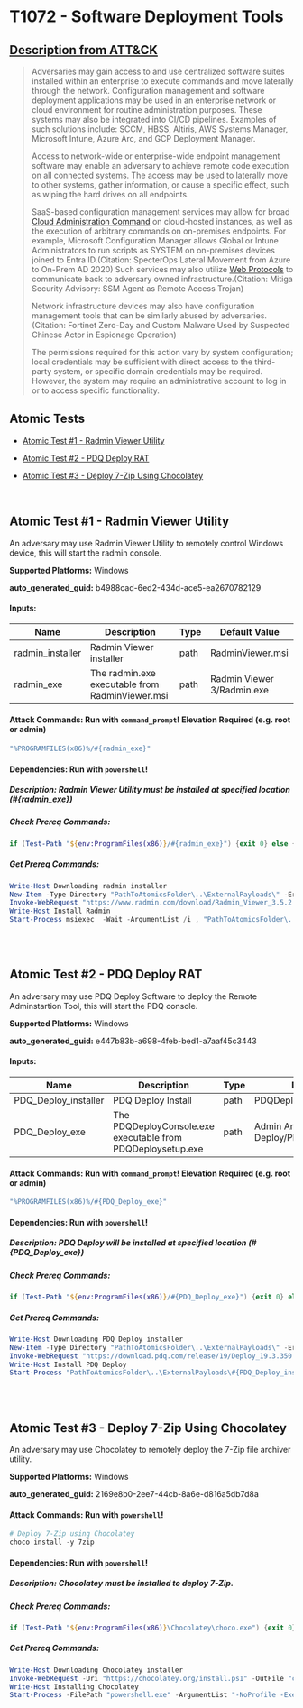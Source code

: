 # T1072 - Software Deployment Tools
## [Description from ATT&CK](https://attack.mitre.org/techniques/T1072)
<blockquote>

Adversaries may gain access to and use centralized software suites installed within an enterprise to execute commands and move laterally through the network. Configuration management and software deployment applications may be used in an enterprise network or cloud environment for routine administration purposes. These systems may also be integrated into CI/CD pipelines. Examples of such solutions include: SCCM, HBSS, Altiris, AWS Systems Manager, Microsoft Intune, Azure Arc, and GCP Deployment Manager.  

Access to network-wide or enterprise-wide endpoint management software may enable an adversary to achieve remote code execution on all connected systems. The access may be used to laterally move to other systems, gather information, or cause a specific effect, such as wiping the hard drives on all endpoints.

SaaS-based configuration management services may allow for broad [Cloud Administration Command](https://attack.mitre.org/techniques/T1651) on cloud-hosted instances, as well as the execution of arbitrary commands on on-premises endpoints. For example, Microsoft Configuration Manager allows Global or Intune Administrators to run scripts as SYSTEM on on-premises devices joined to Entra ID.(Citation: SpecterOps Lateral Movement from Azure to On-Prem AD 2020) Such services may also utilize [Web Protocols](https://attack.mitre.org/techniques/T1071/001) to communicate back to adversary owned infrastructure.(Citation: Mitiga Security Advisory: SSM Agent as Remote Access Trojan)

Network infrastructure devices may also have configuration management tools that can be similarly abused by adversaries.(Citation: Fortinet Zero-Day and Custom Malware Used by Suspected Chinese Actor in Espionage Operation)

The permissions required for this action vary by system configuration; local credentials may be sufficient with direct access to the third-party system, or specific domain credentials may be required. However, the system may require an administrative account to log in or to access specific functionality.

</blockquote>

## Atomic Tests

- [Atomic Test #1 - Radmin Viewer Utility](#atomic-test-1---radmin-viewer-utility)

- [Atomic Test #2 - PDQ Deploy RAT](#atomic-test-2---pdq-deploy-rat)

- [Atomic Test #3 - Deploy 7-Zip Using Chocolatey](#atomic-test-3---deploy-7-zip-using-chocolatey)


<br/>

## Atomic Test #1 - Radmin Viewer Utility
An adversary may use Radmin Viewer Utility to remotely control Windows device, this will start the radmin console.

**Supported Platforms:** Windows


**auto_generated_guid:** b4988cad-6ed2-434d-ace5-ea2670782129





#### Inputs:
| Name | Description | Type | Default Value |
|------|-------------|------|---------------|
| radmin_installer | Radmin Viewer installer | path | RadminViewer.msi|
| radmin_exe | The radmin.exe executable from RadminViewer.msi | path | Radmin Viewer 3/Radmin.exe|


#### Attack Commands: Run with `command_prompt`!  Elevation Required (e.g. root or admin) 


```cmd
"%PROGRAMFILES(x86)%/#{radmin_exe}"
```




#### Dependencies:  Run with `powershell`!
##### Description: Radmin Viewer Utility must be installed at specified location (#{radmin_exe})
##### Check Prereq Commands:
```powershell
if (Test-Path "${env:ProgramFiles(x86)}/#{radmin_exe}") {exit 0} else {exit 1}
```
##### Get Prereq Commands:
```powershell
Write-Host Downloading radmin installer
New-Item -Type Directory "PathToAtomicsFolder\..\ExternalPayloads\" -ErrorAction Ignore -Force | Out-Null
Invoke-WebRequest "https://www.radmin.com/download/Radmin_Viewer_3.5.2.1_EN.msi" -OutFile "PathToAtomicsFolder\..\ExternalPayloads\#{radmin_installer}"
Write-Host Install Radmin
Start-Process msiexec  -Wait -ArgumentList /i , "PathToAtomicsFolder\..\ExternalPayloads\#{radmin_installer}", /qn
```




<br/>
<br/>

## Atomic Test #2 - PDQ Deploy RAT
An adversary may use PDQ Deploy Software to deploy the Remote Adminstartion Tool, this will start the PDQ console.

**Supported Platforms:** Windows


**auto_generated_guid:** e447b83b-a698-4feb-bed1-a7aaf45c3443





#### Inputs:
| Name | Description | Type | Default Value |
|------|-------------|------|---------------|
| PDQ_Deploy_installer | PDQ Deploy Install | path | PDQDeploysetup.exe|
| PDQ_Deploy_exe | The PDQDeployConsole.exe executable from PDQDeploysetup.exe | path | Admin Arsenal/PDQ Deploy/PDQDeployConsole.exe|


#### Attack Commands: Run with `command_prompt`!  Elevation Required (e.g. root or admin) 


```cmd
"%PROGRAMFILES(x86)%/#{PDQ_Deploy_exe}"
```




#### Dependencies:  Run with `powershell`!
##### Description: PDQ Deploy will be installed at specified location (#{PDQ_Deploy_exe})
##### Check Prereq Commands:
```powershell
if (Test-Path "${env:ProgramFiles(x86)}/#{PDQ_Deploy_exe}") {exit 0} else {exit 1}
```
##### Get Prereq Commands:
```powershell
Write-Host Downloading PDQ Deploy installer
New-Item -Type Directory "PathToAtomicsFolder\..\ExternalPayloads\" -ErrorAction Ignore -Force | Out-Null
Invoke-WebRequest "https://download.pdq.com/release/19/Deploy_19.3.350.0.exe" -OutFile "PathToAtomicsFolder\..\ExternalPayloads\#{PDQ_Deploy_installer}"
Write-Host Install PDQ Deploy
Start-Process "PathToAtomicsFolder\..\ExternalPayloads\#{PDQ_Deploy_installer}" -Wait -ArgumentList "/s"
```




<br/>
<br/>

## Atomic Test #3 - Deploy 7-Zip Using Chocolatey
An adversary may use Chocolatey to remotely deploy the 7-Zip file archiver utility.

**Supported Platforms:** Windows


**auto_generated_guid:** 2169e8b0-2ee7-44cb-8a6e-d816a5db7d8a






#### Attack Commands: Run with `powershell`! 


```powershell
# Deploy 7-Zip using Chocolatey
choco install -y 7zip
```




#### Dependencies:  Run with `powershell`!
##### Description: Chocolatey must be installed to deploy 7-Zip.
##### Check Prereq Commands:
```powershell
if (Test-Path "${env:ProgramFiles(x86)}\Chocolatey\choco.exe") {exit 0} else {exit 1}
```
##### Get Prereq Commands:
```powershell
Write-Host Downloading Chocolatey installer
Invoke-WebRequest -Uri "https://chocolatey.org/install.ps1" -OutFile "chocolatey-install.ps1"
Write-Host Installing Chocolatey
Start-Process -FilePath "powershell.exe" -ArgumentList "-NoProfile -ExecutionPolicy Bypass -File chocolatey-install.ps1" -Wait
```




<br/>

